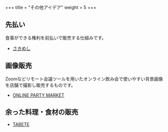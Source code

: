+++
title = "その他アイデア"
weight = 5
+++

## 先払い

食事ができる権利を前払いで販売する仕組みです。

- [さきめし](https://peraichi.com/landing_pages/view/sakimeshi)

## 画像販売

Zoomなどリモート会議ツールを用いたオンライン飲み会で使いやすい背景画像を店舗で撮影し販売するものです。

- [ONLINE PARTY MARKET](https://tsurezure.theshop.jp/)

## 余った料理・食材の販売

- [TABETE](https://apply.cocooking.co.jp/shop_join)
